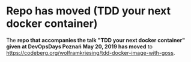 # Repo has moved (TDD your next docker container)

The **repo that accompanies the talk "TDD your next docker container" given at DevOpsDays Poznań May 20, 2019 has moved** to 
https://codeberg.org/wolframkriesing/tdd-docker-image-with-goss.
